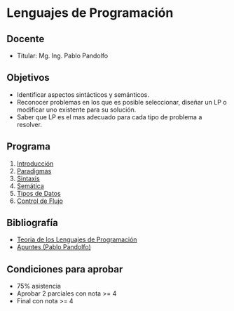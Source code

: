 # Lenguajes de Programación

## Docente

* Titular: Mg. Ing. Pablo Pandolfo

## Objetivos

* Identificar aspectos sintácticos y semánticos.
* Reconocer problemas en los que es posible seleccionar, diseñar un LP o modificar uno existente para su solución.
* Saber que LP es el mas adecuado para cada tipo de problema a resolver.

## Programa

1. [Introducción](doc/intro.md)
1. [Paradigmas](doc/paradigmas.md)
1. [Sintaxis](doc/sintaxis.md)
1. [Semática](doc/semantica.md)
1. [Tipos de Datos](doc/tipos.md)
1. [Control de Flujo](doc/flujo.md)

## Bibliografía

* [Teoria de los Lenguajes de Programación](biblio/)
* [Apuntes (Pablo Pandolfo)](doc/)

## Condiciones para aprobar

* 75% asistencia
* Aprobar 2 parciales con nota >= 4
* Final con nota >= 4